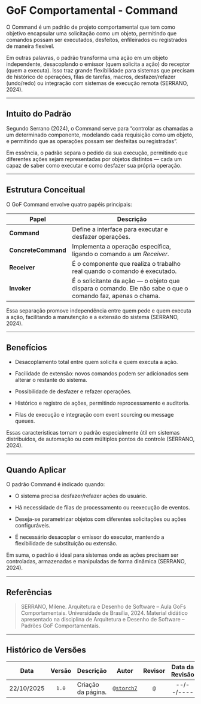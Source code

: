 # GoF Comportamental - Command

O Command é um padrão de projeto comportamental que tem como objetivo encapsular uma solicitação como um objeto, permitindo que comandos possam ser executados, desfeitos, enfileirados ou registrados de maneira flexível.

Em outras palavras, o padrão transforma uma ação em um objeto independente, desacoplando o emissor (quem solicita a ação) do receptor (quem a executa).
Isso traz grande flexibilidade para sistemas que precisam de histórico de operações, filas de tarefas, macros, desfazer/refazer (undo/redo) ou integração com sistemas de execução remota (SERRANO, 2024).

---

## Intuito do Padrão

Segundo Serrano (2024), o Command serve para “controlar as chamadas a um determinado componente, modelando cada requisição como um objeto, e permitindo que as operações possam ser desfeitas ou registradas”.

Em essência, o padrão separa o pedido da sua execução, permitindo que diferentes ações sejam representadas por objetos distintos — cada um capaz de saber como executar e como desfazer sua própria operação.

---

## Estrutura Conceitual

O GoF Command envolve quatro papéis principais:

| Papel               | Descrição                                                                                                   |
| ------------------- | ----------------------------------------------------------------------------------------------------------- |
| **Command**         | Define a interface para executar e desfazer operações.                                                      |
| **ConcreteCommand** | Implementa a operação específica, ligando o comando a um *Receiver*.                                        |
| **Receiver**        | É o componente que realiza o trabalho real quando o comando é executado.                                    |
| **Invoker**         | É o solicitante da ação — o objeto que dispara o comando. Ele não sabe o que o comando faz, apenas o chama. |

Essa separação promove independência entre quem pede e quem executa a ação, facilitando a manutenção e a extensão do sistema (SERRANO, 2024).

---

## Benefícios

- Desacoplamento total entre quem solicita e quem executa a ação.

- Facilidade de extensão: novos comandos podem ser adicionados sem alterar o restante do sistema.

- Possibilidade de desfazer e refazer operações.

- Histórico e registro de ações, permitindo reprocessamento e auditoria.

- Filas de execução e integração com event sourcing ou message queues.

Essas características tornam o padrão especialmente útil em sistemas distribuídos, de automação ou com múltiplos pontos de controle (SERRANO, 2024).

---

## Quando Aplicar

O padrão Command é indicado quando:

- O sistema precisa desfazer/refazer ações do usuário.

- Há necessidade de filas de processamento ou reexecução de eventos.

- Deseja-se parametrizar objetos com diferentes solicitações ou ações configuráveis.

- É necessário desacoplar o emissor do executor, mantendo a flexibilidade de substituição ou extensão.

Em suma, o padrão é ideal para sistemas onde as ações precisam ser controladas, armazenadas e manipuladas de forma dinâmica (SERRANO, 2024).

---

## Referências

> SERRANO, Milene. Arquitetura e Desenho de Software – Aula GoFs Comportamentais. Universidade de Brasília, 2024. Material didático apresentado na disciplina de Arquitetura e Desenho de Software – Padrões GoF Comportamentais.

---

## Histórico de Versões

| **Data**       | **Versão** | **Descrição**                         | **Autor**                                      | **Revisor**                                      | **Data da Revisão** |
| :--------: | :----: | :-------------------------------- | :----------------------------------------: | :----------------------------------------: | :-------------: |
| 22/10/2025 |  `1.0`   | Criação da página. | [`@storch7`](https://github.com/storch7) | [`@`]() |   --/--/----    |